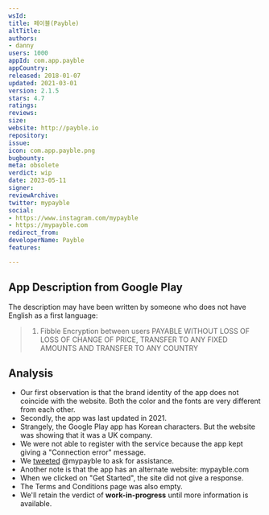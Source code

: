 ```yaml
---
wsId: 
title: 페이블(Payble)
altTitle: 
authors:
- danny
users: 1000
appId: com.app.payble
appCountry: 
released: 2018-01-07
updated: 2021-03-01
version: 2.1.5
stars: 4.7
ratings: 
reviews: 
size: 
website: http://payble.io
repository: 
issue: 
icon: com.app.payble.png
bugbounty: 
meta: obsolete
verdict: wip
date: 2023-05-11
signer: 
reviewArchive: 
twitter: mypayble
social:
- https://www.instagram.com/mypayble
- https://mypayble.com
redirect_from: 
developerName: Payble
features: 

---
```


## App Description from Google Play 

The description may have been written by someone who does not have English as a first language:

> 1. Fibble Encryption between users PAYABLE WITHOUT LOSS OF LOSS OF CHANGE OF PRICE, TRANSFER TO ANY FIXED AMOUNTS AND TRANSFER TO ANY COUNTRY

## Analysis 

- Our first observation is that the brand identity of the app does not coincide with the website. Both the color and the fonts are very different from each other. 
- Secondly, the app was last updated in 2021. 
- Strangely, the Google Play app has Korean characters. But the website was showing that it was a UK company.
- We were not able to register with the service because the app kept giving a "Connection error" message. 
- We [tweeted](https://twitter.com/BitcoinWalletz/status/1656499006649036803) @mypayble to ask for assistance. 
- Another note is that the app has an alternate website: mypayble.com 
- When we clicked on "Get Started", the site did not give a response.
- The Terms and Conditions page was also empty. 
- We'll retain the verdict of **work-in-progress** until more information is available.

